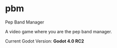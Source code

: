 # pbm
Pep Band Manager

A video game where you are the pep band manager.

Current Godot Version: **Godot 4.0 RC2**
